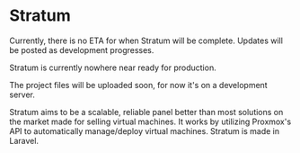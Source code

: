 # Stratum
Currently, there is no ETA for when Stratum will be complete. Updates will be posted as development progresses.

Stratum is currently nowhere near ready for production.

The project files will be uploaded soon, for now it's on a development server.

Stratum aims to be a scalable, reliable panel better than most solutions on the market made for selling virtual machines. It works by utilizing Proxmox's API to automatically manage/deploy virtual machines. Stratum is made in Laravel.
